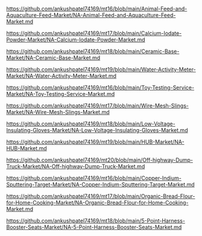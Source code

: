 <p><a href="https://github.com/ankushpatel74169/mt16/blob/main/Animal-Feed-and-Aquaculture-Feed-Market/NA-Animal-Feed-and-Aquaculture-Feed-Market.md">https://github.com/ankushpatel74169/mt16/blob/main/Animal-Feed-and-Aquaculture-Feed-Market/NA-Animal-Feed-and-Aquaculture-Feed-Market.md</a></p><p><a href="https://github.com/ankushpatel74169/mt17/blob/main/Calcium-Iodate-Powder-Market/NA-Calcium-Iodate-Powder-Market.md">https://github.com/ankushpatel74169/mt17/blob/main/Calcium-Iodate-Powder-Market/NA-Calcium-Iodate-Powder-Market.md</a></p><p><a href="https://github.com/ankushpatel74169/mt18/blob/main/Ceramic-Base-Market/NA-Ceramic-Base-Market.md">https://github.com/ankushpatel74169/mt18/blob/main/Ceramic-Base-Market/NA-Ceramic-Base-Market.md</a></p><p><a href="https://github.com/ankushpatel74169/mt19/blob/main/Water-Activity-Meter-Market/NA-Water-Activity-Meter-Market.md">https://github.com/ankushpatel74169/mt19/blob/main/Water-Activity-Meter-Market/NA-Water-Activity-Meter-Market.md</a></p><p><a href="https://github.com/ankushpatel74169/mt16/blob/main/Toy-Testing-Service-Market/NA-Toy-Testing-Service-Market.md">https://github.com/ankushpatel74169/mt16/blob/main/Toy-Testing-Service-Market/NA-Toy-Testing-Service-Market.md</a></p><p><a href="https://github.com/ankushpatel74169/mt17/blob/main/Wire-Mesh-Slings-Market/NA-Wire-Mesh-Slings-Market.md">https://github.com/ankushpatel74169/mt17/blob/main/Wire-Mesh-Slings-Market/NA-Wire-Mesh-Slings-Market.md</a></p><p><a href="https://github.com/ankushpatel74169/mt18/blob/main/Low-Voltage-Insulating-Gloves-Market/NA-Low-Voltage-Insulating-Gloves-Market.md">https://github.com/ankushpatel74169/mt18/blob/main/Low-Voltage-Insulating-Gloves-Market/NA-Low-Voltage-Insulating-Gloves-Market.md</a></p><p><a href="https://github.com/ankushpatel74169/mt19/blob/main/HUB-Market/NA-HUB-Market.md">https://github.com/ankushpatel74169/mt19/blob/main/HUB-Market/NA-HUB-Market.md</a></p><p><a href="https://github.com/ankushpatel74169/mt20/blob/main/Off-highway-Dump-Truck-Market/NA-Off-highway-Dump-Truck-Market.md">https://github.com/ankushpatel74169/mt20/blob/main/Off-highway-Dump-Truck-Market/NA-Off-highway-Dump-Truck-Market.md</a></p><p><a href="https://github.com/ankushpatel74169/mt16/blob/main/Copper-Indium-Sputtering-Target-Market/NA-Copper-Indium-Sputtering-Target-Market.md">https://github.com/ankushpatel74169/mt16/blob/main/Copper-Indium-Sputtering-Target-Market/NA-Copper-Indium-Sputtering-Target-Market.md</a></p><p><a href="https://github.com/ankushpatel74169/mt17/blob/main/Organic-Bread-Flour-for-Home-Cooking-Market/NA-Organic-Bread-Flour-for-Home-Cooking-Market.md">https://github.com/ankushpatel74169/mt17/blob/main/Organic-Bread-Flour-for-Home-Cooking-Market/NA-Organic-Bread-Flour-for-Home-Cooking-Market.md</a></p><p><a href="https://github.com/ankushpatel74169/mt18/blob/main/5-Point-Harness-Booster-Seats-Market/NA-5-Point-Harness-Booster-Seats-Market.md">https://github.com/ankushpatel74169/mt18/blob/main/5-Point-Harness-Booster-Seats-Market/NA-5-Point-Harness-Booster-Seats-Market.md</a></p>
